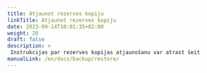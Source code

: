 ```yaml
---
title: Atjaunot rezerves kopiju
linkTitle: Atjaunot rezerves kopiju
date: 2023-09-14T10:01:35+02:00
weight: 20
draft: false
description: >
 Instrukcijas par rezerves kopijas atjaunošanu var atrast šeit
manualLink: /en/docs/backup/restore/
---
```

<script>
  window.location.href = "/en/docs/backup/restore/";
</script>

